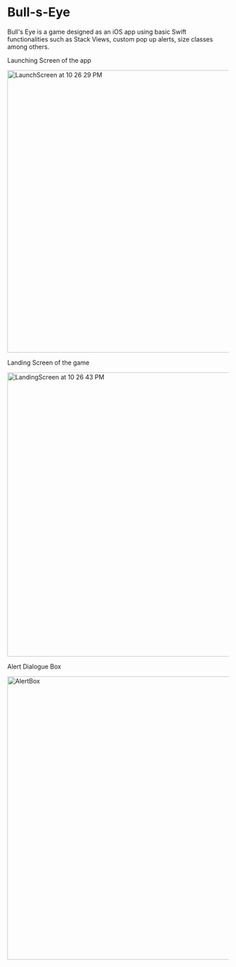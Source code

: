# Bull-s-Eye
Bull's Eye is a game designed as an iOS app using basic Swift functionalities such as Stack Views, custom pop up alerts, size classes among others. 

Launching Screen of the app

<img width="642" alt="LaunchScreen at 10 26 29 PM" src="https://user-images.githubusercontent.com/52540948/82125812-2ba87300-97c6-11ea-90cc-4fd0fa7c1817.png">

Landing Screen of the game

<img width="646" alt="LandingScreen at 10 26 43 PM" src="https://user-images.githubusercontent.com/52540948/82125903-abced880-97c6-11ea-9a20-6cae9daa6bb6.png">

Alert Dialogue Box

<img width="644" alt="AlertBox" src="https://user-images.githubusercontent.com/52540948/82126037-88f0f400-97c7-11ea-98ea-47c59c384e1a.png">

